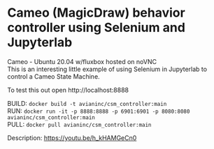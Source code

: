 # Cameo (MagicDraw) behavior controller using Selenium and Jupyterlab
Cameo - Ubuntu 20.04 w/fluxbox hosted on noVNC <br>
This is an interesting little example of using Selenium in Jupyterlab to control a Cameo State Machine.

To test this out open http://localhost:8888


BUILD: `docker build -t avianinc/csm_controller:main` <br>
RUN: `docker run -it -p 8888:8888 -p 6901:6901 -p 8080:8080 avianinc/csm_controller:main` <br>
PULL: `docker pull avianinc/csm_controller:main`

Description: https://youtu.be/h_kHAMGeCn0

